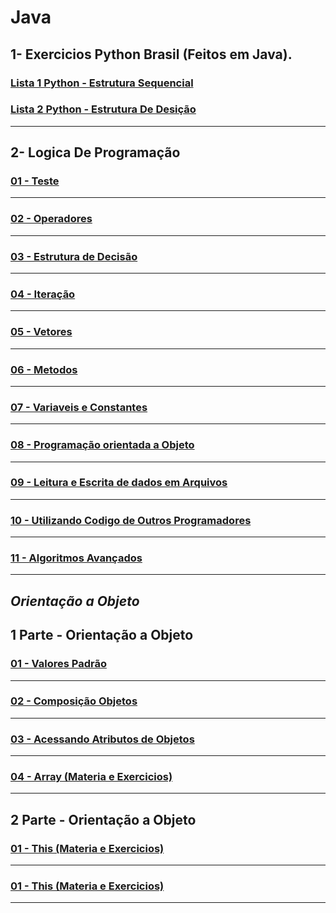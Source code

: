 # Java

## 1- Exercicios Python Brasil (Feitos em Java).
### [ Lista 1 Python - Estrutura Sequencial ](https://github.com/JoaoSchrock/Java/tree/main/Lista%201%20-%20Estrutura%20Sequencial/Exercicio-sequencial-main/)
### [ Lista 2 Python - Estrutura De Desição ](https://github.com/JoaoSchrock/Java/tree/main/Lista%202%20-%20Estrutura%20de%20Desi%C3%A7%C3%A3o/EstruturadeDesi-o-main/)
----

## 2- Logica De Programação
### [01 - Teste](https://github.com/JoaoSchrock/Java/tree/main/Testes/)

----
### [02 - Operadores ](https://github.com/JoaoSchrock/Java/tree/main/Operadores/ExerciciosJava-main/)

----
### [03 - Estrutura de Decisão ](https://github.com/JoaoSchrock/Java/tree/main/estrutura_de_decisao/)

----
### [04 - Iteração ](https://github.com/JoaoSchrock/Java/tree/main/Itera%C3%A7%C3%A3o/)

----
### [05 - Vetores ](https://github.com/JoaoSchrock/Java/tree/main/Vetores/)

----
### [06 - Metodos ](https://github.com/JoaoSchrock/Java/tree/main/metodos/)

----
### [07 - Variaveis e Constantes ](https://github.com/JoaoSchrock/Java/tree/main/variaveis_e_constantes_3/)

----
### [08 - Programação orientada a Objeto](https://github.com/JoaoSchrock/Java/tree/main/ProgramacaoORientadaAObjeto/)

----
### [09 - Leitura e Escrita de dados em Arquivos](https://github.com/JoaoSchrock/Java/tree/main/leituraeescrtitadedadosemarquivos/)

----
### [10 - Utilizando Codigo de Outros Programadores](https://github.com/JoaoSchrock/Java/tree/main/utilizando_codigo_de_outros_programadores/)

----
### [11 - Algoritmos Avançados](https://github.com/JoaoSchrock/Java/tree/main/algoritmos_avancados/)

----
##    _Orientação a Objeto_
## 1 Parte - Orientação a Objeto
### [01 - Valores Padrão](https://github.com/JoaoSchrock/Java/tree/main/valores_padrao/)
----
### [02 - Composição Objetos](https://github.com/JoaoSchrock/Java/tree/main/composicaoObjetos/)
----
### [03 - Acessando Atributos de Objetos](https://github.com/JoaoSchrock/Java/tree/main/acessando_Atributos_de_Objetos/)
----
### [04 - Array (Materia e Exercicios)](https://github.com/JoaoSchrock/Java/tree/main/Arrays/exercicio/)
----

## 2 Parte - Orientação a Objeto
### [01 - This (Materia e Exercicios)](https://github.com/JoaoSchrock/Java/tree/main/o_objeto_this/)
----
### [01 - This (Materia e Exercicios)](https://github.com/JoaoSchrock/Java/tree/main/o_objeto_this/)
----


